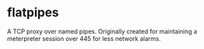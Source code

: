 # flatpipes
A TCP proxy over named pipes. Originally created for maintaining a meterpreter session over 445 for less network alarms.
